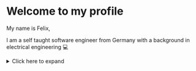 <!-- [![Anurag's GitHub stats](https://github-readme-stats.vercel.app/api?username=Sandoun&count_private=true&show_icons=true&theme=dark#gh-dark-mode-only&custom_title=Sandouns+Stats)](https://github.com/Sandoun#gh-dark-mode-only)

[![Anurag's GitHub stats](https://github-readme-stats.vercel.app/api?username=Sandoun&count_private=true&show_icons=true&theme=default#gh-light-mode-only&custom_title=Sandouns+Stats)](https://github.com/Sandoun#gh-light-mode-only)
-->
<!---[![Top Langs](https://github-readme-stats.vercel.app/api/top-langs/?username=Sandoun&layout=compact&theme=dark#gh-dark-mode-only)](https://github.com/Sandoun#gh-dark-mode-only)

[![Top Langs](https://github-readme-stats.vercel.app/api/top-langs/?username=Sandoun&layout=compact&theme=default#gh-light-mode-only)](https://github.com/Sandoun#gh-light-mode-only)-->

# Welcome to my profile

My name is Felix, 

I am a self taught software engineer from Germany with a background in electrical engineering 💻

<details>
<summary>Click here to expand</summary>
  
 # Professional Environment Developments

> Not all projects are listed here and proprietary details are left out due to me not possessing the required licenses  

## RadControl Tablet

<image src="https://user-images.githubusercontent.com/72068105/222506529-7c74bae8-6a68-4820-b9df-472bedaf94be.png#gh-dark-mode-only" width="30%" height="auto">
<image src="https://user-images.githubusercontent.com/72068105/222506665-b889b34d-c9e5-4218-9489-3ee296deb9fe.png#gh-light-mode-only" width="30%" height="auto">

RadControl tablet is a lightweight version of the classic RadControl 2.
It is made for Windows tablet devices to monitor and control the WOmed ioRT (Intraoperative radiation treatment device).
It does this all, even by maintaining the classic layout.

Features: 

- modern themed UI with only the necessary inputs to keep it clean
- larger buttons and intuitive handling of the workflow
- completely written in .NET 6
- interfaces with panasonic PLCs using [my library](https://github.com/WOmed/MewtocolNet)
- revamped TCP/IP backend
- multiple color themes

<img src="https://user-images.githubusercontent.com/72068105/222504057-206d644c-3945-4d79-9910-41682d947427.png" width="50%"/>

## AppliDoc

<img src="https://user-images.githubusercontent.com/72068105/222505739-d6ef8d73-0f39-496b-92ca-08e38087845d.png" width="25%"/>

AppliDoc is an internal tool used for automating the 3D print and manufacturing process of the applicators used for the WOmed ioRT.
In addition to that it stores all collected data from the print process to the UV treatment in a database and generates automatic protocols.

Features: 

- automation of the print process
- guidance during the process (in a clean room) by using a second touch ready monitor
- automatic generation of applicator labels and writing to the RFID chips
- documentation of the final product with an automatic photo station
- automatic tempering and temperature monitoring 
- automatic room condition monitoring and data collection
- interface to browse made sets and see possible complications in the manufacturing process 

<img src="https://user-images.githubusercontent.com/72068105/222505894-98e67233-d2bd-4775-b9f8-d503964c128e.png" width="50%"/>

<img src="https://user-images.githubusercontent.com/72068105/222505940-c6c29744-c7a9-4785-99cc-27ee08611137.png" width="50%"/>

## BEBIG SagiNova QR decoder app
 
This is an Android/iOS application to help service workers in the field by scanning the qr codes that the machine software provides.
It shows the major machine states and lists the last error codes.
It also contains a helper to fix each error step by step with detailed instructions.
  
<img src="https://user-images.githubusercontent.com/72068105/222509857-b90e1db6-fec2-4dcc-bb3f-54b4b92a5262.jpeg" width="20%"/>

  
## Generator Tool

This is a tool to interface with Spellman HV generators over TCP/IP and serial ports.
It is able to change their setpoints, monitor voltage i.e.
It was made by using the official documentation of their respective devices and a bit of reverse engineering.

The native Spellman software was outdated and did not receive any updates / had a lot of bugs and issues so we made our own.
  
<img src="https://user-images.githubusercontent.com/72068105/222507006-0b3d884f-4904-4c39-ab48-961a1c8b4142.png" width="50%"/>
  
# Private Projects

## Encelade 

<img src="https://user-images.githubusercontent.com/72068105/222506260-414cb201-f47b-43d9-9c41-bca2499cb941.png" width="25%"/>

Encelade is a discord music bot written in C#, Javascript and Svelte.
It provides a modern looking WEB UI with live updates and a song explorer.

Features: 

- utilization of ffmpeg and youtube-dl for infinite sources of music
- seemless spotify integration to play your favourite playlists 
- audio equalizer, bass boost
- autoplay, never let your queue stop playing

<img src="https://user-images.githubusercontent.com/72068105/222497850-17b40319-b0cc-4ba3-81ad-db695644c534.png" width="50%"/>
  
## Procedural Planets 

This is a project of mine playing around with some procedural mesh generation and shading in THREE.js.
It was inspired by the work of Sebastian Lague.
He made a video series about procedural planets in unity, [watch it here](https://www.youtube.com/watch?v=QN39W020LqU&list=PLFt_AvWsXl0cONs3T0By4puYy6GM22ko8&ab_channel=SebastianLague)
  
My repo can be found [here](https://github.com/Sandoun/ProceduralPlanets)
  
<img src="https://user-images.githubusercontent.com/72068105/222512593-cb08cca7-9f3f-47d9-84be-ef6756e36ad7.png" width="50%"/>

</details>



